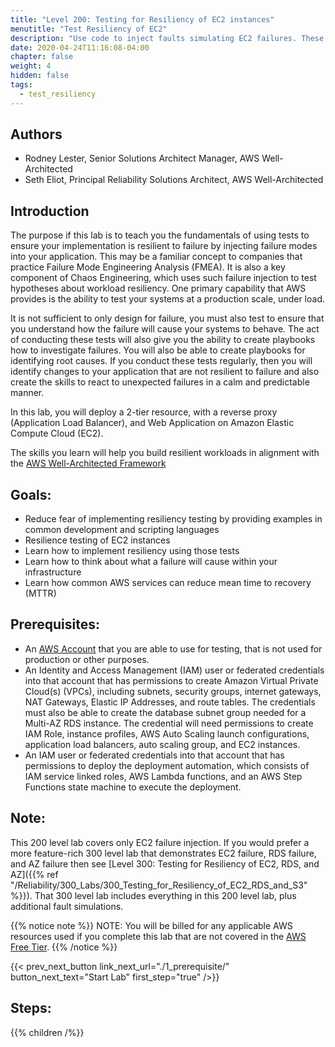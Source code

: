```yaml
---
title: "Level 200: Testing for Resiliency of EC2 instances"
menutitle: "Test Resiliency of EC2"
description: "Use code to inject faults simulating EC2 failures. These are used as part of Chaos Engineering to test workload resiliency"
date: 2020-04-24T11:16:08-04:00
chapter: false
weight: 4
hidden: false
tags:
  - test_resiliency
---
```

## Authors

* Rodney Lester, Senior Solutions Architect Manager, AWS Well-Architected
* Seth Eliot, Principal Reliability Solutions Architect, AWS Well-Architected

## Introduction

The purpose if this lab is to teach you the fundamentals of using tests to ensure your implementation is resilient to failure by injecting failure modes into your application. This may be a familiar concept to companies that practice Failure Mode Engineering Analysis (FMEA). It is also a key component of Chaos Engineering, which uses such failure injection to test hypotheses about workload resiliency. One primary capability that AWS provides is the ability to test your systems at a production scale, under load.

It is not sufficient to only design for failure, you must also test to ensure that you understand how the failure will cause your systems to behave. The act of conducting these tests will also give you the ability to create playbooks how to investigate failures. You will also be able to create playbooks for identifying root causes. If you conduct these tests regularly, then you will identify changes to your application that are not resilient to failure and also create the skills to react to unexpected failures in a calm and predictable manner.

In this lab, you will deploy a 2-tier resource, with a reverse proxy (Application Load Balancer), and Web Application on Amazon Elastic Compute Cloud (EC2).

The skills you learn will help you build resilient workloads in alignment with the [AWS Well-Architected Framework](https://aws.amazon.com/architecture/well-architected/)

## Goals:

* Reduce fear of implementing resiliency testing by providing examples in common development and scripting languages
* Resilience testing of EC2 instances
* Learn how to implement resiliency using those tests
* Learn how to think about what a failure will cause within your infrastructure
* Learn how common AWS services can reduce mean time to recovery (MTTR)

## Prerequisites:

* An
[AWS Account](https://portal.aws.amazon.com/gp/aws/developer/registration/index.html) that you are able to use for testing, that is not used for production or other purposes.
* An Identity and Access Management (IAM) user or federated credentials into that account that has permissions to create Amazon Virtual Private Cloud(s) (VPCs), including subnets, security groups, internet gateways, NAT Gateways, Elastic IP Addresses, and route tables. The credentials must also be able to create the database subnet group needed for a Multi-AZ RDS instance. The credential will need permissions to create IAM Role, instance profiles, AWS Auto Scaling launch configurations, application load balancers, auto scaling group, and EC2 instances.
* An IAM user or federated credentials into that account that has permissions to deploy the deployment automation, which consists of IAM service linked roles, AWS Lambda functions, and an AWS Step Functions state machine to execute the deployment.

## Note:

This 200 level lab covers only EC2 failure injection. If you would prefer a more feature-rich 300 level lab that demonstrates EC2 failure, RDS failure, and AZ failure then see [Level 300: Testing for Resiliency of EC2, RDS, and AZ]({{% ref "/Reliability/300_Labs/300_Testing_for_Resiliency_of_EC2_RDS_and_S3" %}}). That 300 level lab includes everything in this 200 level lab, plus additional fault simulations.

{{% notice note %}}
NOTE: You will be billed for any applicable AWS resources used if you complete this lab that are not covered in the [AWS Free Tier](https://aws.amazon.com/free/).
{{% /notice %}}

{{< prev_next_button link_next_url="./1_prerequisite/" button_next_text="Start Lab" first_step="true" />}}

## Steps:
{{% children /%}}
